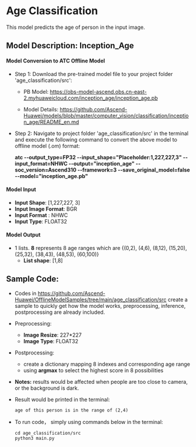 # Age Classification
This model predicts the age of person in the input image.

## Model Description: Inception_Age

#### Model Conversion to ATC Offline Model
* Step 1: Download the pre-trained model file to your project folder 'age_classification/src':
  - PB Model:
https://obs-model-ascend.obs.cn-east-2.myhuaweicloud.com/inception_age/inception_age.pb

  - Model Details:
https://github.com/Ascend-Huawei/models/blob/master/computer_vision/classification/inception_age/README_en.md

* Step 2: Navigate to project folder 'age_classification/src' in the terminal and execute the following command to convert the above model to offline model (.om) format:

  **atc --output_type=FP32 --input_shape="Placeholder:1,227,227,3" --input_format=NHWC --output="inception_age" --soc_version=Ascend310 --framework=3 --save_original_model=false --model="inception_age.pb"**


#### Model Input
- **Input Shape**: [1,227,227, 3]
- **Input Image Format**: BGR
- **Input Format** : NHWC
- **Input Type**: FLOAT32

#### Model Output
- 1 lists. **8** represents 8 age ranges which are {(0,2), (4,6), (8,12), (15,20), (25,32), (38,43), (48,53), (60,100)}
  - **List shape**: [1,8]
  
## Sample Code:
  - Codes in https://github.com/Ascend-Huawei/OfflineModelSamples/tree/main/age_classification/src create a sample to quickly get how the model works, preprocessing, inference, postprocessing are already included.
  - Preprocessing: 
    - **Image Resize**: 227*227
    - **Image Type**: FLOAT32
  - Postprocessing:
    - create a dictionary mapping 8 indexes and corresponding age range
    - using **argmax** to select the highest score in 8 possibilities
   
  - **Notes:** results would be affected when people are too close to camera, or the background is dark.
  
  - Result would be printed in the terminal:
    ``` 
    age of this person is in the range of (2,4)
    ``` 
    
  - To run code， simply using commands below in the terminal:
  
    ``` 
    cd age_classification/src
    python3 main.py 
    ``` 
  
